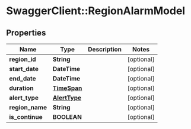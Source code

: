 # SwaggerClient::RegionAlarmModel

## Properties
Name | Type | Description | Notes
------------ | ------------- | ------------- | -------------
**region_id** | **String** |  | [optional] 
**start_date** | **DateTime** |  | [optional] 
**end_date** | **DateTime** |  | [optional] 
**duration** | [**TimeSpan**](TimeSpan.md) |  | [optional] 
**alert_type** | [**AlertType**](AlertType.md) |  | [optional] 
**region_name** | **String** |  | [optional] 
**is_continue** | **BOOLEAN** |  | [optional] 

